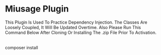 # Miusage Plugin

This Plugin Is Used To Practice Dependency Injection. The Classes Are Loosely Coupled, It Will Be Updated Overtime. Also Please Run This Command Below After Cloning Or Installing The .zip File Prior To Activation.

######
composer install